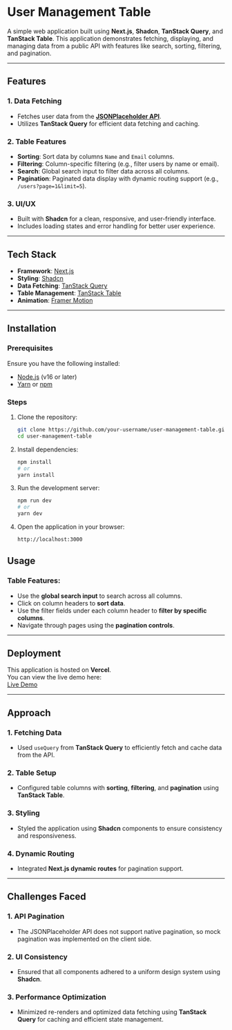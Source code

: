 # User Management Table

A simple web application built using **Next.js**, **Shadcn**, **TanStack Query**, and **TanStack Table**. This application demonstrates fetching, displaying, and managing data from a public API with features like search, sorting, filtering, and pagination.

---

## **Features**

### 1. Data Fetching
- Fetches user data from the **[JSONPlaceholder API](https://jsonplaceholder.typicode.com/users)**.
- Utilizes **TanStack Query** for efficient data fetching and caching.

### 2. Table Features
- **Sorting**: Sort data by columns `Name` and `Email` columns.
- **Filtering**: Column-specific filtering (e.g., filter users by name or email).
- **Search**: Global search input to filter data across all columns.
- **Pagination**: Paginated data display with dynamic routing support (e.g., `/users?page=1&limit=5`).

### 3. UI/UX
- Built with **Shadcn** for a clean, responsive, and user-friendly interface.
- Includes loading states and error handling for better user experience.

---

## **Tech Stack**

- **Framework**: [Next.js](https://nextjs.org/)
- **Styling**: [Shadcn](https://shadcn.dev/)
- **Data Fetching**: [TanStack Query](https://tanstack.com/query/v4)
- **Table Management**: [TanStack Table](https://tanstack.com/table/v8)
- **Animation**: [Framer Motion](https://motion.dev/)

---

## **Installation**

### Prerequisites
Ensure you have the following installed:
- [Node.js](https://nodejs.org/) (v16 or later)
- [Yarn](https://yarnpkg.com/) or [npm](https://www.npmjs.com/)

### Steps
1. Clone the repository:
   ```bash
   git clone https://github.com/your-username/user-management-table.git
   cd user-management-table
   ```
2. Install dependencies:
   ```bash
   npm install
   # or
   yarn install
   ```

3. Run the development server:
   ```bash
   npm run dev
   # or
   yarn dev
   ```

4. Open the application in your browser:
   ```bash
   http://localhost:3000
   ```

## **Usage**

### **Table Features:**
- Use the **global search input** to search across all columns.
- Click on column headers to **sort data**.
- Use the filter fields under each column header to **filter by specific columns**.
- Navigate through pages using the **pagination controls**.

---

## **Deployment**

This application is hosted on **Vercel**.  
You can view the live demo here:  
[Live Demo](https://user-management-table.vercel.app)

---

## **Approach**

### 1. **Fetching Data**
- Used `useQuery` from **TanStack Query** to efficiently fetch and cache data from the API.

### 2. **Table Setup**
- Configured table columns with **sorting**, **filtering**, and **pagination** using **TanStack Table**.

### 3. **Styling**
- Styled the application using **Shadcn** components to ensure consistency and responsiveness.

### 4. **Dynamic Routing**
- Integrated **Next.js dynamic routes** for pagination support.

---

## **Challenges Faced**

### 1. **API Pagination**
- The JSONPlaceholder API does not support native pagination, so mock pagination was implemented on the client side.

### 2. **UI Consistency**
- Ensured that all components adhered to a uniform design system using **Shadcn**.

### 3. **Performance Optimization**
- Minimized re-renders and optimized data fetching using **TanStack Query** for caching and efficient state management.

   
